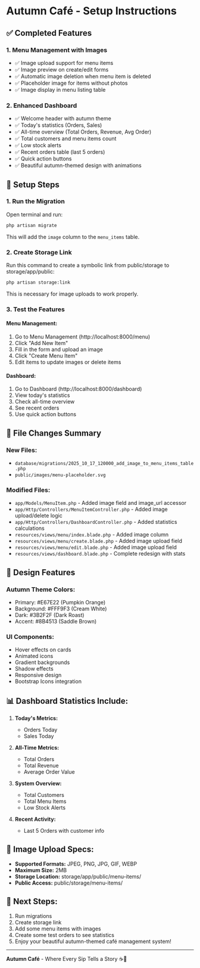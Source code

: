 # Autumn Café - Setup Instructions

## ✅ Completed Features

### 1. Menu Management with Images
- ✅ Image upload support for menu items
- ✅ Image preview on create/edit forms
- ✅ Automatic image deletion when menu item is deleted
- ✅ Placeholder image for items without photos
- ✅ Image display in menu listing table

### 2. Enhanced Dashboard
- ✅ Welcome header with autumn theme
- ✅ Today's statistics (Orders, Sales)
- ✅ All-time overview (Total Orders, Revenue, Avg Order)
- ✅ Total customers and menu items count
- ✅ Low stock alerts
- ✅ Recent orders table (last 5 orders)
- ✅ Quick action buttons
- ✅ Beautiful autumn-themed design with animations

## 🚀 Setup Steps

### 1. Run the Migration
Open terminal and run:
```bash
php artisan migrate
```

This will add the `image` column to the `menu_items` table.

### 2. Create Storage Link
Run this command to create a symbolic link from public/storage to storage/app/public:
```bash
php artisan storage:link
```

This is necessary for image uploads to work properly.

### 3. Test the Features

#### Menu Management:
1. Go to Menu Management (http://localhost:8000/menu)
2. Click "Add New Item"
3. Fill in the form and upload an image
4. Click "Create Menu Item"
5. Edit items to update images or delete items

#### Dashboard:
1. Go to Dashboard (http://localhost:8000/dashboard)
2. View today's statistics
3. Check all-time overview
4. See recent orders
5. Use quick action buttons

## 📁 File Changes Summary

### New Files:
- `database/migrations/2025_10_17_120000_add_image_to_menu_items_table.php`
- `public/images/menu-placeholder.svg`

### Modified Files:
- `app/Models/MenuItem.php` - Added image field and image_url accessor
- `app/Http/Controllers/MenuItemController.php` - Added image upload/delete logic
- `app/Http/Controllers/DashboardController.php` - Added statistics calculations
- `resources/views/menu/index.blade.php` - Added image column
- `resources/views/menu/create.blade.php` - Added image upload field
- `resources/views/menu/edit.blade.php` - Added image upload field
- `resources/views/dashboard.blade.php` - Complete redesign with stats

## 🎨 Design Features

### Autumn Theme Colors:
- Primary: #E67E22 (Pumpkin Orange)
- Background: #FFF9F3 (Cream White)
- Dark: #3B2F2F (Dark Roast)
- Accent: #8B4513 (Saddle Brown)

### UI Components:
- Hover effects on cards
- Animated icons
- Gradient backgrounds
- Shadow effects
- Responsive design
- Bootstrap Icons integration

## 📊 Dashboard Statistics Include:

1. **Today's Metrics:**
   - Orders Today
   - Sales Today

2. **All-Time Metrics:**
   - Total Orders
   - Total Revenue
   - Average Order Value

3. **System Overview:**
   - Total Customers
   - Total Menu Items
   - Low Stock Alerts

4. **Recent Activity:**
   - Last 5 Orders with customer info

## 🔧 Image Upload Specs:
- **Supported Formats:** JPEG, PNG, JPG, GIF, WEBP
- **Maximum Size:** 2MB
- **Storage Location:** storage/app/public/menu-items/
- **Public Access:** public/storage/menu-items/

## 🍂 Next Steps:
1. Run migrations
2. Create storage link
3. Add some menu items with images
4. Create some test orders to see statistics
5. Enjoy your beautiful autumn-themed café management system!

---
**Autumn Café** - Where Every Sip Tells a Story ☕🍂

